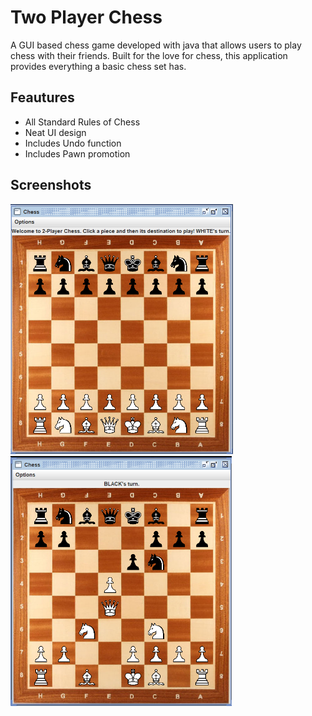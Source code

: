 # Two Player Chess

A GUI based chess game developed with java that allows users to play chess with their friends. Built for the love for chess, this application provides everything a basic chess set has.

## Feautures

* All Standard Rules of Chess
* Neat UI design
* Includes Undo function
* Includes Pawn promotion


## Screenshots

<img src="lib/screenshots/s1.png" height=400em> <img src="lib/screenshots/s2.png" height=400em>



